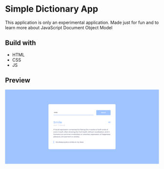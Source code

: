 # Simple Dictionary App

This application is only an experimental application. Made just for fun and to learn more about JavaScript Document Object Model

## Build with

- HTML
- CSS
- JS

## Preview

![Dictionary](dictionary.png)
